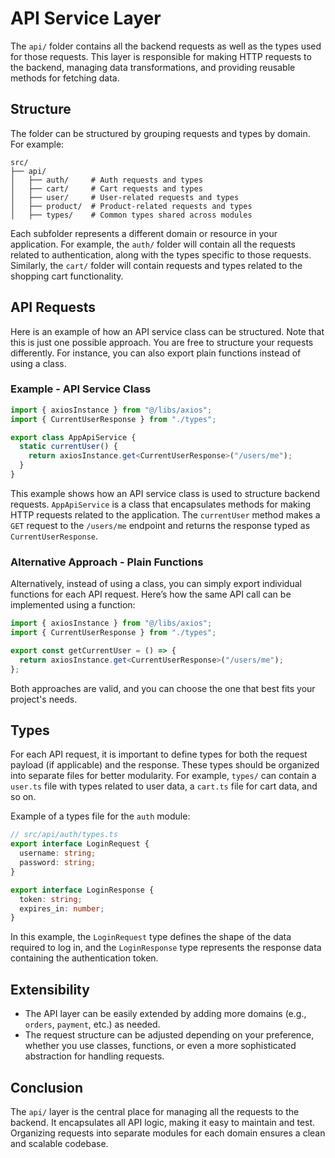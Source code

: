 # **API Service Layer**

The `api/` folder contains all the backend requests as well as the types used for those requests. This layer is responsible for making HTTP requests to the backend, managing data transformations, and providing reusable methods for fetching data.

## **Structure**

The folder can be structured by grouping requests and types by domain. For example:

```
src/
├── api/
│   ├── auth/     # Auth requests and types
│   ├── cart/     # Cart requests and types
│   ├── user/     # User-related requests and types
│   ├── product/  # Product-related requests and types
│   ├── types/    # Common types shared across modules
```

Each subfolder represents a different domain or resource in your application. For example, the `auth/` folder will contain all the requests related to authentication, along with the types specific to those requests. Similarly, the `cart/` folder will contain requests and types related to the shopping cart functionality.

## **API Requests**

Here is an example of how an API service class can be structured. Note that this is just one possible approach. You are free to structure your requests differently. For instance, you can also export plain functions instead of using a class.

### **Example - API Service Class**

```typescript
import { axiosInstance } from "@/libs/axios";
import { CurrentUserResponse } from "./types";

export class AppApiService {
  static currentUser() {
    return axiosInstance.get<CurrentUserResponse>("/users/me");
  }
}
```

This example shows how an API service class is used to structure backend requests. `AppApiService` is a class that encapsulates methods for making HTTP requests related to the application. The `currentUser` method makes a `GET` request to the `/users/me` endpoint and returns the response typed as `CurrentUserResponse`.

### **Alternative Approach - Plain Functions**

Alternatively, instead of using a class, you can simply export individual functions for each API request. Here’s how the same API call can be implemented using a function:

```typescript
import { axiosInstance } from "@/libs/axios";
import { CurrentUserResponse } from "./types";

export const getCurrentUser = () => {
  return axiosInstance.get<CurrentUserResponse>("/users/me");
};
```

Both approaches are valid, and you can choose the one that best fits your project's needs.

## **Types**

For each API request, it is important to define types for both the request payload (if applicable) and the response. These types should be organized into separate files for better modularity. For example, `types/` can contain a `user.ts` file with types related to user data, a `cart.ts` file for cart data, and so on.

Example of a types file for the `auth` module:

```typescript
// src/api/auth/types.ts
export interface LoginRequest {
  username: string;
  password: string;
}

export interface LoginResponse {
  token: string;
  expires_in: number;
}
```

In this example, the `LoginRequest` type defines the shape of the data required to log in, and the `LoginResponse` type represents the response data containing the authentication token.

## **Extensibility**

- The API layer can be easily extended by adding more domains (e.g., `orders`, `payment`, etc.) as needed.
- The request structure can be adjusted depending on your preference, whether you use classes, functions, or even a more sophisticated abstraction for handling requests.

## **Conclusion**

The `api/` layer is the central place for managing all the requests to the backend. It encapsulates all API logic, making it easy to maintain and test. Organizing requests into separate modules for each domain ensures a clean and scalable codebase.
